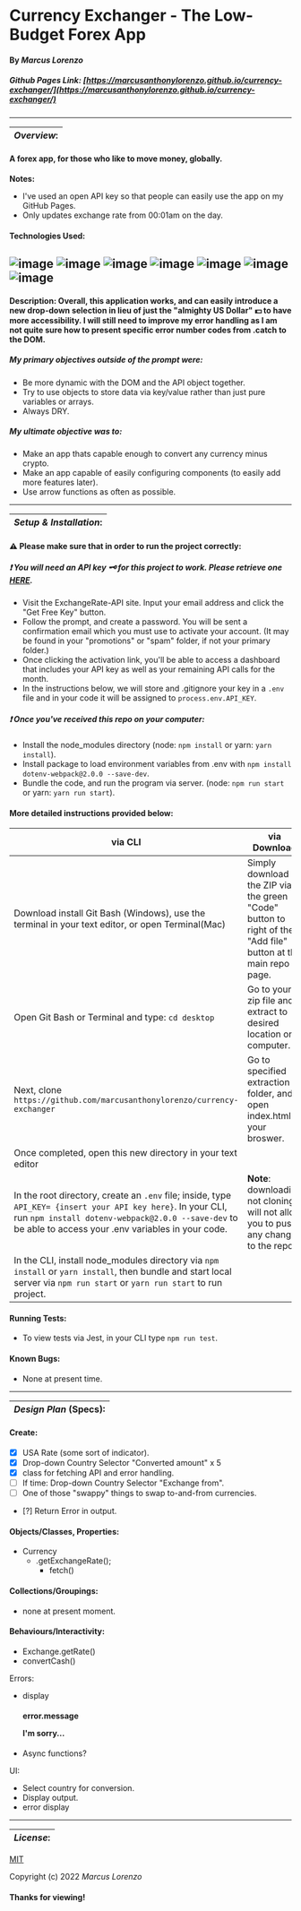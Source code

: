 # Currency Exchanger - The Low-Budget Forex App
#### By _**Marcus Lorenzo**_
##### Github Pages Link: [https://marcusanthonylorenzo.github.io/currency-exchanger/](https://marcusanthonylorenzo.github.io/currency-exchanger/)
---

| **_Overview_:** |
|---|
#### A forex app, for those who like to move money, globally.
**Notes:**
- I've used an open API key so that people can easily use the app on my GitHub Pages.
- Only updates exchange rate from 00:01am on the day.


#### Technologies Used:
![image](https://img.shields.io/badge/JavaScript-323330?style=for-the-badge&logo=javascript&logoColor=F7DF1E)
![image](https://img.shields.io/badge/Jest-C21325?style=for-the-badge&logo=jest&logoColor=white) ![image](https://img.shields.io/badge/json-5E5C5C?style=for-the-badge&logo=json&logoColor=white)  ![image](https://img.shields.io/badge/eslint-3A33D1?style=for-the-badge&logo=eslint&logoColor=white)
![image](https://img.shields.io/badge/HTML5-E34F26?style=for-the-badge&logo=html5&logoColor=white)  ![image](https://img.shields.io/badge/CSS3-1572B6?style=for-the-badge&logo=css3&logoColor=white)
![image](https://img.shields.io/badge/GIT-E44C30?style=for-the-badge&logo=git&logoColor=white)
---

#### Description: Overall, this application works, and can easily introduce a new drop-down selection in lieu of just the "almighty US Dollar"	:dollar: to have more accessibility. I will still need to improve my error handling as I am not quite sure how to present specific error number codes from .catch to the DOM.

##### **My primary objectives** outside of the prompt were:
- Be more dynamic with the DOM and the API object together.
- Try to use objects to store data via key/value rather than just pure variables or arrays.
- Always DRY.

##### **My ultimate objective was** to:
- Make an app thats capable enough to convert any currency minus crypto.
- Make an app capable of easily configuring components (to easily add more features later).
- Use arrow functions as often as possible.

---

| **_Setup & Installation_:** |
|---|
#### :warning: **Please make sure** that in order to run the project correctly:

##### 	:exclamation: You will need an API key :old_key: for this project to work. Please retrieve one [HERE](https://www.exchangerate-api.com/).
- Visit the ExchangeRate-API site. Input your email address and click the "Get Free Key" button.
- Follow the prompt, and create a password. You will be sent a confirmation email which you must use to activate your account. (It may be found in your "promotions" or "spam" folder, if not your primary folder.)
- Once clicking the activation link, you'll be able to access a dashboard that includes your API key as well as your remaining API calls for the month.
- In the instructions below, we will store and .gitignore your key in a `.env` file and in your code it will be assigned to `process.env.API_KEY`.

##### 	:exclamation: Once you've received this repo on your computer:
- Install the node_modules directory (node: `npm install` or yarn: `yarn install`).
- Install package to load environment variables from .env with `npm install dotenv-webpack@2.0.0 --save-dev`.
- Bundle the code, and run the program via server. (node: `npm run start` or yarn: `yarn run start`).

####   More detailed instructions provided below:

|   via CLI   |  via Download  |
|---|---|
| Download install Git Bash (Windows), use the terminal in your text editor, or open Terminal(Mac) | Simply download the ZIP via the green "Code" button to right of the "Add file" button at the main repo page. 
 Open Git Bash or Terminal and type: `cd desktop` | Go to your zip file and extract to desired location on computer. 
 Next, clone `https://github.com/marcusanthonylorenzo/currency-exchanger` | Go to specified extraction folder, and open index.html in your broswer. 
 Once completed, open this new directory in your text editor | 
 In the root directory, create an `.env` file; inside, type `API_KEY= {insert your API key here}`. In your CLI, run `npm install dotenv-webpack@2.0.0 --save-dev` to be able to access your .env variables in your code. | **Note**: downloading not cloning will not allow you to push any changes to the repo. 
 In the CLI, install node_modules directory via `npm install` or `yarn install`, then bundle and start local server via `npm run start` or `yarn run start` to run project. |


#### Running Tests:
- To view tests via Jest, in your CLI type `npm run test`.

#### Known Bugs:
* None at present time.

---


| **_Design Plan_ (Specs):** |
|---|
#### Create:
- [x] USA Rate (some sort of indicator).
- [x] Drop-down Country Selector "Converted amount" x 5
- [x] class for fetching API and error handling.
- [ ] If time: Drop-down Country Selector "Exchange from".
- [ ] One of those "swappy" things to swap to-and-from currencies.
- [?] Return Error in output.

#### Objects/Classes, Properties:
- Currency
  - .getExchangeRate();
     - fetch()

#### Collections/Groupings:
- none at present moment.

#### Behaviours/Interactivity:
- Exchange.getRate()
- convertCash()

Errors:
- display <div class=errors/><h4/>error.message<p/>I'm sorry...
- Async functions?

UI:
- Select country for conversion.
- Display output.
- error display


---
| **_License_:** |
|---|

[MIT](https://github.com/marcusanthonylorenzo/currency-exchanger/blob/add-license-1/LICENSE)

Copyright (c) 2022 _Marcus Lorenzo_


#### Thanks for viewing!
